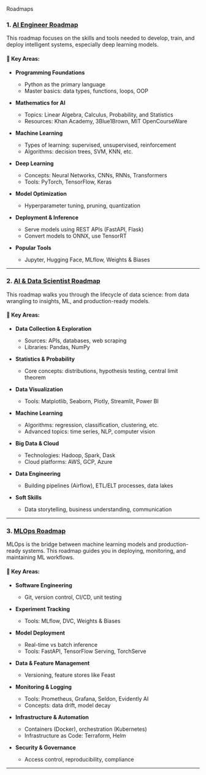 Roadmaps

### 1. [AI Engineer Roadmap](https://roadmap.sh/ai-engineer)

This roadmap focuses on the skills and tools needed to develop, train, and deploy intelligent systems, especially deep learning models.

#### 🔹 Key Areas:
- **Programming Foundations**
  - Python as the primary language
  - Master basics: data types, functions, loops, OOP

- **Mathematics for AI**
  - Topics: Linear Algebra, Calculus, Probability, and Statistics
  - Resources: Khan Academy, 3Blue1Brown, MIT OpenCourseWare

- **Machine Learning**
  - Types of learning: supervised, unsupervised, reinforcement
  - Algorithms: decision trees, SVM, KNN, etc.

- **Deep Learning**
  - Concepts: Neural Networks, CNNs, RNNs, Transformers
  - Tools: PyTorch, TensorFlow, Keras

- **Model Optimization**
  - Hyperparameter tuning, pruning, quantization

- **Deployment & Inference**
  - Serve models using REST APIs (FastAPI, Flask)
  - Convert models to ONNX, use TensorRT

- **Popular Tools**
  - Jupyter, Hugging Face, MLflow, Weights & Biases

---

### 2. [AI & Data Scientist Roadmap](https://roadmap.sh/ai-data-scientist?fl=1)

This roadmap walks you through the lifecycle of data science: from data wrangling to insights, ML, and production-ready models.

#### 🔹 Key Areas:
- **Data Collection & Exploration**
  - Sources: APIs, databases, web scraping
  - Libraries: Pandas, NumPy

- **Statistics & Probability**
  - Core concepts: distributions, hypothesis testing, central limit theorem

- **Data Visualization**
  - Tools: Matplotlib, Seaborn, Plotly, Streamlit, Power BI

- **Machine Learning**
  - Algorithms: regression, classification, clustering, etc.
  - Advanced topics: time series, NLP, computer vision

- **Big Data & Cloud**
  - Technologies: Hadoop, Spark, Dask
  - Cloud platforms: AWS, GCP, Azure

- **Data Engineering**
  - Building pipelines (Airflow), ETL/ELT processes, data lakes

- **Soft Skills**
  - Data storytelling, business understanding, communication

---

### 3. [MLOps Roadmap](https://roadmap.sh/mlops)

MLOps is the bridge between machine learning models and production-ready systems. This roadmap guides you in deploying, monitoring, and maintaining ML workflows.

#### 🔹 Key Areas:
- **Software Engineering**
  - Git, version control, CI/CD, unit testing

- **Experiment Tracking**
  - Tools: MLflow, DVC, Weights & Biases

- **Model Deployment**
  - Real-time vs batch inference
  - Tools: FastAPI, TensorFlow Serving, TorchServe

- **Data & Feature Management**
  - Versioning, feature stores like Feast

- **Monitoring & Logging**
  - Tools: Prometheus, Grafana, Seldon, Evidently AI
  - Concepts: data drift, model decay

- **Infrastructure & Automation**
  - Containers (Docker), orchestration (Kubernetes)
  - Infrastructure as Code: Terraform, Helm

- **Security & Governance**
  - Access control, reproducibility, compliance

---
